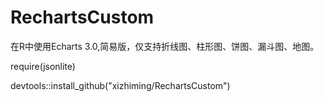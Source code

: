 # RechartsCustom
在R中使用Echarts 3.0,简易版，仅支持折线图、柱形图、饼图、漏斗图、地图。

require(jsonlite)

devtools::install_github("xizhiming/RechartsCustom")
